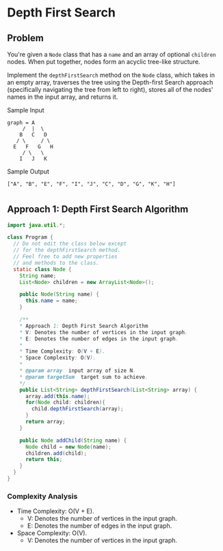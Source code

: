 # Depth First Search

## Problem

You're given a `Node` class that has a `name` and an array of optional `children` nodes. When put together, nodes form an acyclic tree-like structure.

Implement the `depthFirstSearch` method on the `Node` class, which takes in an empty array, traverses the tree using the Depth-first Search approach (specifically navigating the tree from left to right), stores all of the nodes' names in the input array, and returns it.

Sample Input

```
graph = A
     /  |  \
    B   C   D
   / \     / \
  E   F   G   H
     / \   \
    I   J   K
```

Sample Output

```
["A", "B", "E", "F", "I", "J", "C", "D", "G", "K", "H"]
```

#

## Approach 1: Depth First Search Algorithm

```JAVA
import java.util.*;

class Program {
  // Do not edit the class below except
  // for the depthFirstSearch method.
  // Feel free to add new properties
  // and methods to the class.
  static class Node {
    String name;
    List<Node> children = new ArrayList<Node>();

    public Node(String name) {
      this.name = name;
    }

    /**
    * Approach 1: Depth First Search Algorithm
    * V: Denotes the number of vertices in the input graph.
    * E: Denotes the number of edges in the input graph.
    *
    * Time Complexity: O(V + E).
    * Space Complexity: O(V).
    *
    * @param array  input array of size N.
    * @param targetSum  target sum to achieve.
    */
    public List<String> depthFirstSearch(List<String> array) {
      array.add(this.name);
      for(Node child: children){
        child.depthFirstSearch(array);
      }
      return array;
    }

    public Node addChild(String name) {
      Node child = new Node(name);
      children.add(child);
      return this;
    }
  }
}

```

### Complexity Analysis

- Time Complexity: O(V + E).
  - V: Denotes the number of vertices in the input graph.
  - E: Denotes the number of edges in the input graph.
- Space Complexity: O(V).
  - V: Denotes the number of vertices in the input graph.
